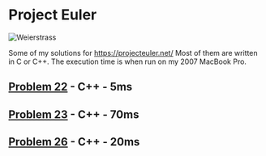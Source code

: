 # Project Euler

![Weierstrass](https://projecteuler.net/profile/weierstrass.png)

Some of my solutions for https://projecteuler.net/ Most of them are written in C or C++. The execution time is when run on my 2007 MacBook Pro.

## [Problem 22](22/README.md) - C++ - 5ms

## [Problem 23](23/README.md) - C++ - 70ms

## [Problem 26](26/) - C++ - 20ms